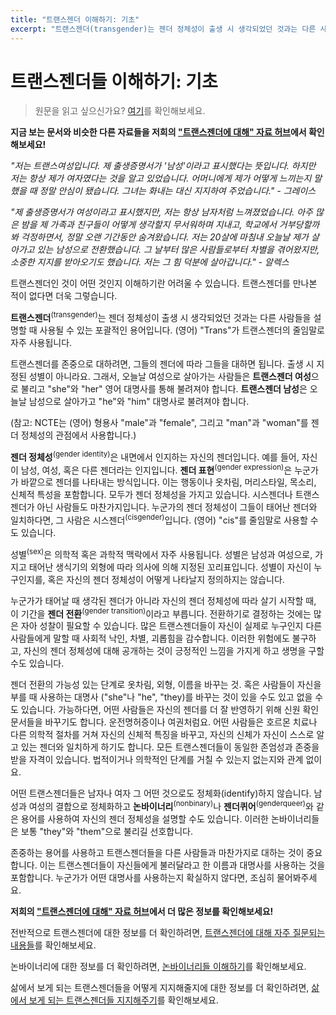 ```yaml
---
title: "트랜스젠더 이해하기: 기초"
excerpt: "트랜스젠더(transgender)는 젠더 정체성이 출생 시 생각되었던 것과는 다른 사람들을 설명할 때 사용될 수 있는 포괄적인 용어입니다. 영어로 \"Trans\"가 트랜스젠더의 줄임말로 자주 사용됩니다."
---
```


# 트랜스젠더들 이해하기: 기초
> 원문을 읽고 싶으신가요? [여기](https://transequality.org/issues/resources/understanding-transgender-people-the-basics)를 확인해보세요.

**지금 보는 문서와 비슷한 다른 자료들을 저희의 ["트랜스젠더에 대해" 자료 허브](http://www.transequality.org/about-transgender)에서 확인해보세요!**

*"저는 트랜스여성입니다. 제 출생증명서가 '남성'이라고 표시했다는 뜻입니다. 하지만 저는 항상 제가 여자였다는 것을 알고 있었습니다. 어머니에게 제가 어떻게 느끼는지 말했을 때 정말 안심이 됐습니다. 그녀는 화내는 대신 지지하여 주었습니다." - 그레이스*

*"제 출생증명서가 여성이라고 표시했지만, 저는 항상 남자처럼 느껴졌었습니다. 아주 많은 밤을 제 가족과 친구들이 어떻게 생각할지 무서워하며 지내고, 학교에서 거부당할까봐 걱정하면서, 정말 오랜 기간동안 숨겨왔습니다. 저는 20살에 마침내 오늘날 제가 살아가고 있는 남성으로 전환했습니다. 그 날부터 많은 사람들로부터 차별을 겪어왔지만, 소중한 지지를 받아오기도 했습니다. 저는 그 힘 덕분에 살아갑니다." - 알렉스*

트랜스젠더인 것이 어떤 것인지 이해하기란 어려울 수 있습니다. 트랜스젠더를 만나본 적이 없다면 더욱 그렇습니다.

**트랜스젠더**<sup>(transgender)</sup>는 젠더 정체성이 출생 시 생각되었던 것과는 다른 사람들을 설명할 때 사용될 수 있는 포괄적인 용어입니다. (영어) "Trans"가 트랜스젠더의 줄임말로 자주 사용됩니다.

트랜스젠더를 존중으로 대하려면, 그들의 젠더에 따라 그들을 대하면 됩니다. 출생 시 지정된 성별이 아니라요. 그래서, 오늘날 여성으로 살아가는 사람들은 **트랜스젠더 여성**으로 불리고 "she"와 "her" 영어 대명사를 통해 불려져야 합니다. **트랜스젠더 남성**은 오늘날 남성으로 살아가고 "he"와 "him" 대명사로 불려져야 합니다.

(참고: NCTE는 (영어) 형용사 "male"과 "female", 그리고 "man"과 "woman"를 젠더 정체성의 관점에서 사용합니다.)

**젠더 정체성**<sup>(gender identity)</sup>은 내면에서 인지하는 자신의 젠더입니다. 예를 들어, 자신이 남성, 여성, 혹은 다른 젠더라는 인지입니다. **젠더 표현**<sup>(gender expression)</sup>은 누군가가 바깥으로 젠더를 나타내는 방식입니다. 이는 행동이나 옷차림, 머리스타일, 목소리, 신체적 특성을 포함합니다. 모두가 젠더 정체성을 가지고 있습니다. 시스젠더나 트랜스젠더가 아닌 사람들도 마찬가지입니다. 누군가의 젠더 정체성이 그들이 태어난 젠더와 일치하다면, 그 사람은 시스젠더<sup>(cisgender)</sup>입니다. (영어) "cis"를 줄임말로 사용할 수도 있습니다.

성별<sup>(sex)</sup>은 의학적 혹은 과학적 맥락에서 자주 사용됩니다. 성별은 남성과 여성으로, 가지고 태어난 생식기의 외형에 따라 의사에 의해 지정된 꼬리표입니다. 성별이 자신이 누구인지를, 혹은 자신의 젠더 정체성이 어떻게 나타날지 정의하지는 않습니다.

누군가가 태어날 때 생각된 젠더가 아니라 자신의 젠더 정체성에 따라 살기 시작할 때, 이 기간을 **젠더 전환**<sup>(gender transition)</sup>이라고 부릅니다. 전환하기로 결정하는 것에는 많은 자아 성찰이 필요할 수 있습니다. 많은 트랜스젠더들이 자신이 실제로 누구인지 다른 사람들에게 말할 때 사회적 낙인, 차별, 괴롭힘을 감수합니다. 이러한 위험에도 불구하고, 자신의 젠더 정체성에 대해 공개하는 것이 긍정적인 느낌을 가지게 하고 생명을 구할 수도 있습니다.

젠더 전환의 가능성 있는 단계로 옷차림, 외형, 이름을 바꾸는 것. 혹은 사람들이 자신을 부를 때 사용하는 대명사 ("she"나 "he", "they)를 바꾸는 것이 있을 수도 있고 없을 수도 있습니다. 가능하다면, 어떤 사람들은 자신의 젠더를 더 잘 반영하기 위해 신원 확인 문서들을 바꾸기도 합니다. 운전명허증이나 여권처럼요. 어떤 사람들은 호르몬 치료나 다른 의학적 절차를 거쳐 자신의 신체적 특징을 바꾸고, 자신의 신체가 자신이 스스로 알고 있는 젠더와 일치하게 하기도 합니다. 모든 트랜스젠더들이 동일한 존엄성과 존중을 받을 자격이 있습니다. 법적이거나 의학적인 단계를 거칠 수 있는지 없는지와 관계 없이요.

어떤 트랜스젠더들은 남자나 여자 그 어떤 것으로도 정체화(identify)하지 않습니다. 남성과 여성의 결합으로 정체화하고 **논바이너리**<sup>(nonbinary)</sup>나 **젠더퀴어**<sup>(genderqueer)</sup>와 같은 용어를 사용하여 자신의 젠더 정체성을 설명할 수도 있습니다. 이러한 논바이너리들은 보통 "they"와 "them"으로 불리길 선호합니다.

존중하는 용어를 사용하고 트랜스젠더들을 다른 사람들과 마찬가지로 대하는 것이 중요합니다. 이는 트랜스젠더들이 자신들에게 불러달라고 한 이름과 대명사를 사용하는 것을 포함합니다. 누군가가 어떤 대명사를 사용하는지 확실하지 않다면, 조심히 물어봐주세요.

**저희의 ["트랜스젠더에 대해" 자료 허브](http://www.transequality.org/about-transgender)에서 더 많은 정보를 확인해보세요!**

전반적으로 트랜스젠더에 대한 정보를 더 확인하려면, [트랜스젠더에 대해 자주 질문되는 내용들](http://www.transequality.org/issues/resources/understanding-transgender-people-faq)를 확인해보세요.

논바이너리에 대한 정보를 더 확인하려면, [논바이너리들 이해하기](http://www.transequality.org/issues/resources/understanding-non-binary-people-how-to-be-respectful-and-supportive)를 확인해보세요.

삶에서 보게 되는 트랜스젠더들을 어떻게 지지해줄지에 대한 정보를 더 확인하려면, [삶에서 보게 되는 트랜스젠더들 지지해주기](http://www.transequality.org/issues/resources/supporting-the-transgender-people-in-your-life-a-guide-to-being-a-good-ally)를 확인해보세요.